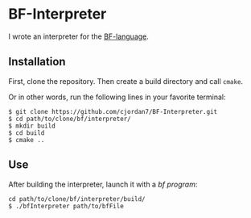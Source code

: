 
# BF-Interpreter

I wrote an interpreter for the [BF-language](https://en.wikipedia.org/wiki/Brainfuck).

## Installation

First, clone the repository. Then create a build directory and call `cmake`.

Or in other words, run the following lines in your favorite terminal:

```
$ git clone https://github.com/cjordan7/BF-Interpreter.git
$ cd path/to/clone/bf/interpreter/
$ mkdir build
$ cd build
$ cmake ..
```


## Use

After building the interpreter, launch it with a *bf program*:

```
cd path/to/clone/bf/interpreter/build/
$ ./bfInterpreter path/to/bfFile
```

